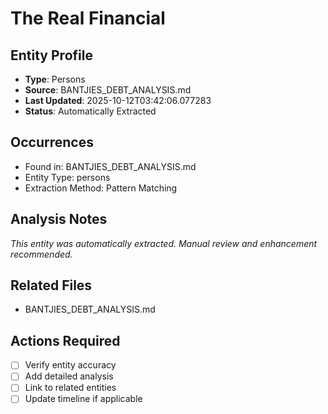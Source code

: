 # The Real Financial

## Entity Profile
- **Type**: Persons
- **Source**: BANTJIES_DEBT_ANALYSIS.md
- **Last Updated**: 2025-10-12T03:42:06.077283
- **Status**: Automatically Extracted

## Occurrences
- Found in: BANTJIES_DEBT_ANALYSIS.md
- Entity Type: persons
- Extraction Method: Pattern Matching

## Analysis Notes
*This entity was automatically extracted. Manual review and enhancement recommended.*

## Related Files
- BANTJIES_DEBT_ANALYSIS.md

## Actions Required
- [ ] Verify entity accuracy
- [ ] Add detailed analysis
- [ ] Link to related entities
- [ ] Update timeline if applicable
